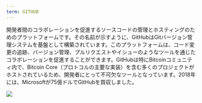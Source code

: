 ```yaml
---
term: GITHUB
---
```


開発者間のコラボレーションを促進するソースコードの管理とホスティングのためのプラットフォームです。その名前が示すように、GitHubはGitバージョン管理システムを基盤として構築されています。このプラットフォームは、コード変更の追跡、バージョン管理、プルリクエストやイシューのようなツールを通じたコラボレーションを促進することができます。GitHubは特にBitcoinコミュニティ内で、Bitcoin Core（プロトコルの主要な実装）を含む多くのプロジェクトがホストされているため、開発者にとって不可欠なツールとなっています。2018年には、Microsoftが75億ドルでGitHubを買収しました。

![](../../dictionnaire/assets/46.png)